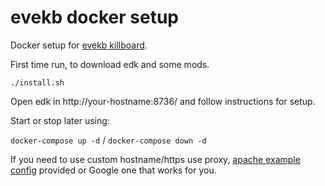 # evekb docker setup

Docker setup for [evekb killboard](https://github.com/evekb/evedev-kb).

First time run, to download edk and some mods.

`./install.sh`

Open edk in http://your-hostname:8736/ and follow instructions for setup.

Start or stop later using:

`docker-compose up -d` / `docker-compose down -d`

If you need to use custom hostname/https use proxy, 
[apache example config](https://github.com/eritikass/evekb_docker/blob/master/apache-proxy-example.conf) provided or Google one that works for you.

